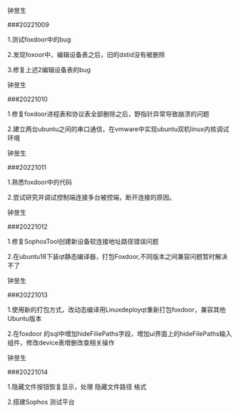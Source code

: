 钟昱生

###20221009

1.测试foxdoor中的bug

2.发现foxoor中，编辑设备表之后，旧的dstid没有被删除

3.修复上述2编辑设备表的bug

钟昱生

###20221010

1.修复foxdoor进程表和协议表全部删除之后，野指针异常导致崩溃的问题

2.建立两台ubuntu之间的串口通信，在vmware中实现ubuntu双机linux内核调试环境

钟昱生

###20221011

1.熟悉foxdoor中的代码

2.尝试研究并调试控制端连接多台被控端，断开连接的原因。

钟昱生

###20221012

1.修复SophosTool创建新设备软连接地址路径错误问题

2.在ubuntu18下装qt静态编译器，打包Foxdoor,不同版本之间兼容问题暂时解决不了

钟昱生

###20221013

1.使用新的打包方式，改动态编译用Linuxdeployqt重新打包foxdoor，兼容其他Ubuntu版本

2.在foxdoor 的sql中增加hideFiliePaths字段，增加ui界面上的hideFilePaths输入组件，修改device表增删改查相关操作

钟昱生

###20221014

1.隐藏文件按钮恢复显示，处理 隐藏文件路径 格式

2.搭建Sophos 测试平台

